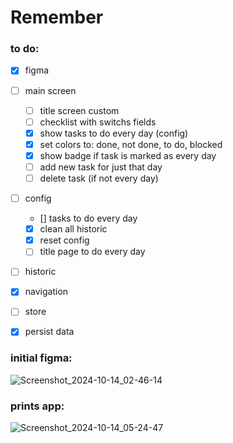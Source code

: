 # Remember

### to do:
- [x] figma
- [ ] main screen
  - [ ] title screen custom
  - [ ] checklist with switchs fields
  - [x] show tasks to do every day (config)
  - [x] set colors to: done, not done, to do, blocked
  - [x] show badge if task is marked as every day
  - [ ] add new task for just that day
  - [ ] delete task (if not every day)
- [ ] config
  - [] tasks to do every day
  - [x] clean all historic
  - [x] reset config
  - [ ] title page to do every day
- [ ] historic
- [x] navigation
- [ ] store
- [x] persist data


### initial figma:
![Screenshot_2024-10-14_02-46-14](https://github.com/user-attachments/assets/0ad7fcc3-90ec-4d45-8254-55e2a506ff85)

### prints app:
![Screenshot_2024-10-14_05-24-47](https://github.com/user-attachments/assets/1e2f7d3c-2ea9-417f-aa7c-2fc7cc1b80f4)

